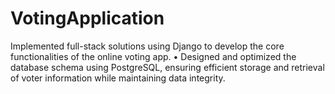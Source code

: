 # VotingApplication

 Implemented full-stack solutions using Django to develop the core functionalities of the online voting app.
• Designed and optimized the database schema using PostgreSQL, ensuring efficient storage and retrieval of voter
information while maintaining data integrity.
